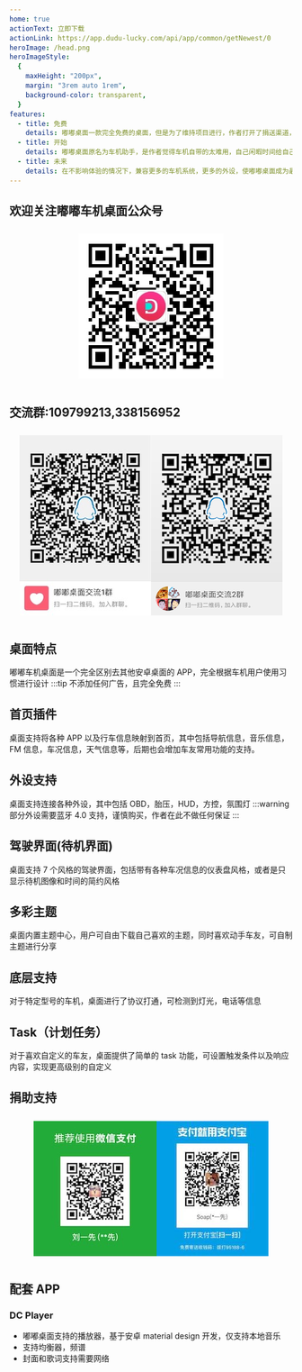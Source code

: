 ```yaml
---
home: true
actionText: 立即下载
actionLink: https://app.dudu-lucky.com/api/app/common/getNewest/0
heroImage: /head.png
heroImageStyle:
  {
    maxHeight: "200px",
    margin: "3rem auto 1rem",
    background-color: transparent,
  }
features:
  - title: 免费
    details: 嘟嘟桌面一款完全免费的桌面，但是为了维持项目进行，作者打开了捐送渠道，为了更好的分摊一下运营成本
  - title: 开始
    details: 嘟嘟桌面原名为车机助手，是作者觉得车机自带的太难用，自己闲暇时间给自己定制(划重点)的车机桌面
  - title: 未来
    details: 在不影响体验的情况下，兼容更多的车机系统，更多的外设，使嘟嘟桌面成为最好用的车机桌面
---
```


## 欢迎关注嘟嘟车机桌面公众号

<div align=center style="padding:10px"><img src="./img/gzh.jpg"/></div>

## 交流群:109799213,338156952

<div align=center style="padding:10px"><img src="./img/qunqcode.jpg"/><img src="./img/qunqcode2.png"/></div>

## 桌面特点

嘟嘟车机桌面是一个完全区别去其他安卓桌面的 APP，完全根据车机用户使用习惯进行设计
:::tip
不添加任何广告，且完全免费
:::

## 首页插件

桌面支持将各种 APP 以及行车信息映射到首页，其中包括导航信息，音乐信息，FM 信息，车况信息，天气信息等，后期也会增加车友常用功能的支持。

## 外设支持

桌面支持连接各种外设，其中包括 OBD，胎压，HUD，方控，氛围灯
:::warning
部分外设需要蓝牙 4.0 支持，谨慎购买，作者在此不做任何保证
:::

## 驾驶界面(待机界面)

桌面支持 7 个风格的驾驶界面，包括带有各种车况信息的仪表盘风格，或者是只显示待机图像和时间的简约风格

## 多彩主题

桌面内置主题中心，用户可自由下载自己喜欢的主题，同时喜欢动手车友，可自制主题进行分享

## 底层支持

对于特定型号的车机，桌面进行了协议打通，可检测到灯光，电话等信息

## Task（计划任务）

对于喜欢自定义的车友，桌面提供了简单的 task 功能，可设置触发条件以及响应内容，实现更高级别的自定义

## 捐助支持

<div align=center style="padding:10px"><img src="./img/juanzhu.jpg"/><img src="./img/juanzhu2.jpeg"/></div>

## 配套 APP

### DC Player

- 嘟嘟桌面支持的播放器，基于安卓 material design 开发，仅支持本地音乐
- 支持均衡器，频谱
- 封面和歌词支持需要网络
